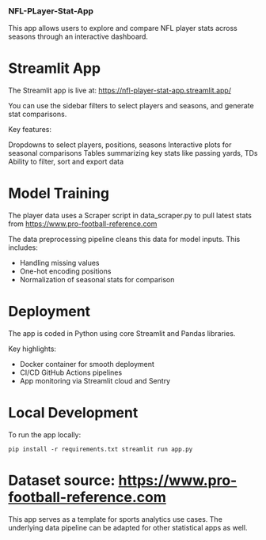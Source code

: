 ### NFL-PLayer-Stat-App

This app allows users to explore and compare NFL player stats across seasons through an interactive dashboard.

# Streamlit App

The Streamlit app is live at: https://nfl-player-stat-app.streamlit.app/

You can use the sidebar filters to select players and seasons, and generate stat comparisons. 

Key features:

Dropdowns to select players, positions, seasons
Interactive plots for seasonal comparisons
Tables summarizing key stats like passing yards, TDs
Ability to filter, sort and export data

# Model Training

The player data uses a Scraper script in data_scraper.py to pull latest stats from https://www.pro-football-reference.com

The data preprocessing pipeline cleans this data for model inputs. This includes:

- Handling missing values
- One-hot encoding positions
- Normalization of seasonal stats for comparison

  
# Deployment

The app is coded in Python using core Streamlit and Pandas libraries. 

Key highlights:

- Docker container for smooth deployment
- CI/CD GitHub Actions pipelines
- App monitoring via Streamlit cloud and Sentry

# Local Development

To run the app locally:

`pip install -r requirements.txt
streamlit run app.py`



# Dataset source: https://www.pro-football-reference.com

This app serves as a template for sports analytics use cases. The underlying data pipeline can be adapted for other statistical apps as well.

